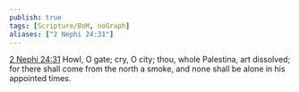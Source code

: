 ```yaml
---
publish: true
tags: [Scripture/BoM, noGraph]
aliases: ["2 Nephi 24:31"]
---
```

[2 Nephi 24:31](https://churchofjesuschrist.org/study/scriptures/bofm/2-ne/24?lang=eng&id=p31#p31) Howl, O gate; cry, O city; thou, whole Palestina, art dissolved; for there shall come from the north a smoke, and none shall be alone in his appointed times.
